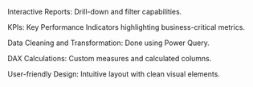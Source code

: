 Interactive Reports: Drill-down and filter capabilities.

KPIs: Key Performance Indicators highlighting business-critical metrics.

Data Cleaning and Transformation: Done using Power Query.

DAX Calculations: Custom measures and calculated columns.

User-friendly Design: Intuitive layout with clean visual elements.
